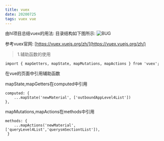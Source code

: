 ```yaml
---
title: vuex
date: 20200725
tags: vuex vue
---
```


由hl项目总结vuex的用法:
目录结构如下图所示:
![BUG](images/目录.png)

参考vuex官网: [https://vuex.vuejs.org/zh/](https://vuex.vuejs.org/zh/)

>1.辅助函数的使用

```
import { mapGetters, mapState, mapMutations, mapActions } from 'vuex';
```
在vue的页面中引用辅助函数

mapState,mapGetters在computed中引用

```
computed: {
	...mapState('newMaterial', ['outboundAppLevel4List'])
},
```
mapMutations,mapActions在methods中引用
```
methods: {
	...mapActions('newMaterial', ['queryLevel4List','querysmSectiontList']),
 }
```